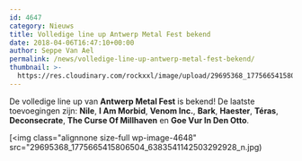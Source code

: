 ```yaml
---
id: 4647
category: Nieuws
title: Volledige line up Antwerp Metal Fest bekend
date: 2018-04-06T16:47:10+00:00
author: Seppe Van Ael
permalink: /news/volledige-line-up-antwerp-metal-fest-bekend/
thumbnail: >-
  https://res.cloudinary.com/rockxxl/image/upload/29695368_1775665415806504_6383541142503292928_n.jpg
---
```

De volledige line up van **Antwerp Metal Fest** is bekend! De laatste toevoegingen zijn: **Nile**, **I Am Morbid**, **Venom Inc.**, **Bark**, **Haester**, **Téras**, **Deconsecrate**, **The Curse Of Millhaven** en **Goe Vur In Den Otto**.

[<img class="alignnone size-full wp-image-4648" src="29695368_1775665415806504_6383541142503292928_n.jpg)